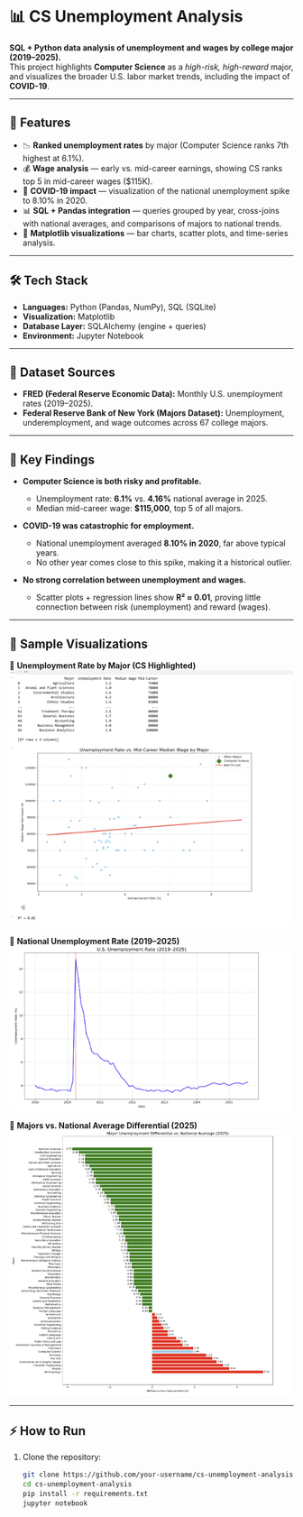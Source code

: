 # 📊 CS Unemployment Analysis  

**SQL + Python data analysis of unemployment and wages by college major (2019–2025).**  
This project highlights **Computer Science** as a *high-risk, high-reward* major, and visualizes the broader U.S. labor market trends, including the impact of **COVID-19**.  

---

## 🚀 Features  
- 📉 **Ranked unemployment rates** by major (Computer Science ranks 7th highest at 6.1%).  
- 💰 **Wage analysis** — early vs. mid-career earnings, showing CS ranks top 5 in mid-career wages ($115K).  
- 🦠 **COVID-19 impact** — visualization of the national unemployment spike to 8.10% in 2020.  
- 📊 **SQL + Pandas integration** — queries grouped by year, cross-joins with national averages, and comparisons of majors to national trends.  
- 🎨 **Matplotlib visualizations** — bar charts, scatter plots, and time-series analysis.  

---

## 🛠️ Tech Stack  
- **Languages:** Python (Pandas, NumPy), SQL (SQLite)  
- **Visualization:** Matplotlib  
- **Database Layer:** SQLAlchemy (engine + queries)  
- **Environment:** Jupyter Notebook  

---

## 📂 Dataset Sources  
- **FRED (Federal Reserve Economic Data):** Monthly U.S. unemployment rates (2019–2025).  
- **Federal Reserve Bank of New York (Majors Dataset):** Unemployment, underemployment, and wage outcomes across 67 college majors.  

---

## 🔑 Key Findings  
- **Computer Science is both risky and profitable.**  
  - Unemployment rate: **6.1%** vs. **4.16%** national average in 2025.  
  - Median mid-career wage: **$115,000**, top 5 of all majors.  

- **COVID-19 was catastrophic for employment.**  
  - National unemployment averaged **8.10% in 2020**, far above typical years.  
  - No other year comes close to this spike, making it a historical outlier.  

- **No strong correlation between unemployment and wages.**  
  - Scatter plots + regression lines show **R² ≈ 0.01**, proving little connection between risk (unemployment) and reward (wages).  

---

## 📸 Sample Visualizations  

📌 **Unemployment Rate by Major (CS Highlighted)**  
![Unemployment by Major](images/unemployment_by_major.png)  

📌 **National Unemployment Rate (2019–2025)**  
![National Unemployment](images/national_unemployment.png)  

📌 **Majors vs. National Average Differential (2025)**  
![Differential](images/differential.png)  

---

## ⚡ How to Run  
1. Clone the repository:  
   ```bash
   git clone https://github.com/your-username/cs-unemployment-analysis.git
   cd cs-unemployment-analysis
   pip install -r requirements.txt
   jupyter notebook

